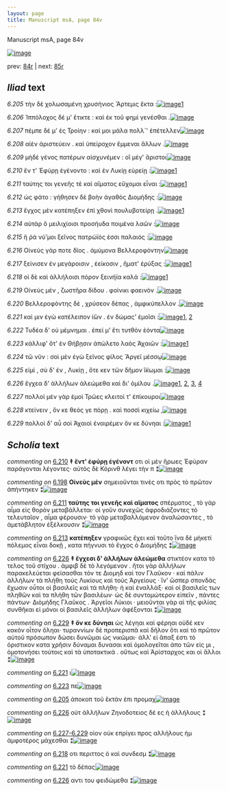 ```yaml
---
layout: page
title: Manuscript msA, page 84v
---
```


Manuscript msA, page 84v

[![image](http://www.homermultitext.org/iipsrv?OBJ=IIP,1.0&FIF=/project/homer/pyramidal/deepzoom/hmt/vaimg/2017a/VA084VN_0587.tif&WID=100&CVT=JPEG)](http://www.homermultitext.org/ict2/?urn=urn:cite2:hmt:vaimg.2017a:VA084VN_0587)

prev:  [84r](../84r) | next:  [85r](../85r)

## *Iliad* text

*6.205* <a id="6.205"/> τὴν δὲ χολωσαμένη χρυσήνιος Ἄρτεμις ἔκτα :[![image](http://www.homermultitext.org/iipsrv?OBJ=IIP,1.0&FIF=/project/homer/pyramidal/deepzoom/hmt/vaimg/2017a/VA084VN_0587.tif&RGN=0.438,0.2239,0.45,0.0376&WID=1000&CVT=JPEG)](http://www.homermultitext.org/ict2/?urn=urn:cite2:hmt:vaimg.2017a:VA084VN_0587@0.438,0.2239,0.45,0.0376)[1](#msAim_6.231)

*6.206* <a id="6.206"/> Ἱππόλοχος δέ μ' ἔτικτε : καὶ ἐκ τοῦ φημὶ γενέσθαι .[![image](http://www.homermultitext.org/iipsrv?OBJ=IIP,1.0&FIF=/project/homer/pyramidal/deepzoom/hmt/vaimg/2017a/VA084VN_0587.tif&RGN=0.438,0.2487,0.45,0.0331&WID=1000&CVT=JPEG)](http://www.homermultitext.org/ict2/?urn=urn:cite2:hmt:vaimg.2017a:VA084VN_0587@0.438,0.2487,0.45,0.0331)

*6.207* <a id="6.207"/> πέμπε δέ μ' ἐς Τροίην : καί μοι μάλα πολλ`' ἐπέτελλεν[![image](http://www.homermultitext.org/iipsrv?OBJ=IIP,1.0&FIF=/project/homer/pyramidal/deepzoom/hmt/vaimg/2017a/VA084VN_0587.tif&RGN=0.441,0.269,0.45,0.0278&WID=1000&CVT=JPEG)](http://www.homermultitext.org/ict2/?urn=urn:cite2:hmt:vaimg.2017a:VA084VN_0587@0.441,0.269,0.45,0.0278)

*6.208* <a id="6.208"/> αἰὲν ἀριστεύειν . καὶ ὑπείροχον ἔμμεναι ἄλλων .[![image](http://www.homermultitext.org/iipsrv?OBJ=IIP,1.0&FIF=/project/homer/pyramidal/deepzoom/hmt/vaimg/2017a/VA084VN_0587.tif&RGN=0.435,0.2893,0.45,0.0278&WID=1000&CVT=JPEG)](http://www.homermultitext.org/ict2/?urn=urn:cite2:hmt:vaimg.2017a:VA084VN_0587@0.435,0.2893,0.45,0.0278)

*6.209* <a id="6.209"/> μὴδὲ γένος πατέρων αἰσχυνέμεν : οἳ μέγ' ἄριστοι[![image](http://www.homermultitext.org/iipsrv?OBJ=IIP,1.0&FIF=/project/homer/pyramidal/deepzoom/hmt/vaimg/2017a/VA084VN_0587.tif&RGN=0.437,0.3073,0.45,0.0278&WID=1000&CVT=JPEG)](http://www.homermultitext.org/ict2/?urn=urn:cite2:hmt:vaimg.2017a:VA084VN_0587@0.437,0.3073,0.45,0.0278)

*6.210* <a id="6.210"/> ἔν τ' Ἐφύρῃ ἐγένοντο : καὶ ἐν Λυκίῃ εὐρείῃ :[![image](http://www.homermultitext.org/iipsrv?OBJ=IIP,1.0&FIF=/project/homer/pyramidal/deepzoom/hmt/vaimg/2017a/VA084VN_0587.tif&RGN=0.439,0.3253,0.45,0.0278&WID=1000&CVT=JPEG)](http://www.homermultitext.org/ict2/?urn=urn:cite2:hmt:vaimg.2017a:VA084VN_0587@0.439,0.3253,0.45,0.0278)[1](#msA_6.72)

*6.211* <a id="6.211"/> ταύτης τοι γενεῆς τὲ καὶ αἵματος εὔχομαι εἶναι :[![image](http://www.homermultitext.org/iipsrv?OBJ=IIP,1.0&FIF=/project/homer/pyramidal/deepzoom/hmt/vaimg/2017a/VA084VN_0587.tif&RGN=0.439,0.3456,0.45,0.0278&WID=1000&CVT=JPEG)](http://www.homermultitext.org/ict2/?urn=urn:cite2:hmt:vaimg.2017a:VA084VN_0587@0.439,0.3456,0.45,0.0278)[1](#msA_6.74)

*6.212* <a id="6.212"/> ὡς φάτο : γήθησεν δὲ βοὴν ἀγαθὸς Διομήδης :[![image](http://www.homermultitext.org/iipsrv?OBJ=IIP,1.0&FIF=/project/homer/pyramidal/deepzoom/hmt/vaimg/2017a/VA084VN_0587.tif&RGN=0.439,0.3651,0.45,0.0278&WID=1000&CVT=JPEG)](http://www.homermultitext.org/ict2/?urn=urn:cite2:hmt:vaimg.2017a:VA084VN_0587@0.439,0.3651,0.45,0.0278)

*6.213* <a id="6.213"/> ἔγχος μὲν κατέπηξεν ἐπὶ χθονὶ πουλυβοτείρῃ .[![image](http://www.homermultitext.org/iipsrv?OBJ=IIP,1.0&FIF=/project/homer/pyramidal/deepzoom/hmt/vaimg/2017a/VA084VN_0587.tif&RGN=0.436,0.3862,0.45,0.0293&WID=1000&CVT=JPEG)](http://www.homermultitext.org/ict2/?urn=urn:cite2:hmt:vaimg.2017a:VA084VN_0587@0.436,0.3862,0.45,0.0293)[1](#msA_6.75)

*6.214* <a id="6.214"/> αὐτὰρ ὃ μειλιχίοισι προσήυδα ποιμένα λαῶν :[![image](http://www.homermultitext.org/iipsrv?OBJ=IIP,1.0&FIF=/project/homer/pyramidal/deepzoom/hmt/vaimg/2017a/VA084VN_0587.tif&RGN=0.436,0.4042,0.45,0.0293&WID=1000&CVT=JPEG)](http://www.homermultitext.org/ict2/?urn=urn:cite2:hmt:vaimg.2017a:VA084VN_0587@0.436,0.4042,0.45,0.0293)

*6.215* <a id="6.215"/> ῆ ῥά νύ̆ μοι ξεῖνος πατρώϊός ἐσσι παλαιός :[![image](http://www.homermultitext.org/iipsrv?OBJ=IIP,1.0&FIF=/project/homer/pyramidal/deepzoom/hmt/vaimg/2017a/VA084VN_0587.tif&RGN=0.433,0.4237,0.45,0.0293&WID=1000&CVT=JPEG)](http://www.homermultitext.org/ict2/?urn=urn:cite2:hmt:vaimg.2017a:VA084VN_0587@0.433,0.4237,0.45,0.0293)

*6.216* <a id="6.216"/> Οἰνεύς γάρ ποτε δῖος . ἀμύμονα Βελλεροφόντην[![image](http://www.homermultitext.org/iipsrv?OBJ=IIP,1.0&FIF=/project/homer/pyramidal/deepzoom/hmt/vaimg/2017a/VA084VN_0587.tif&RGN=0.434,0.4403,0.45,0.0293&WID=1000&CVT=JPEG)](http://www.homermultitext.org/ict2/?urn=urn:cite2:hmt:vaimg.2017a:VA084VN_0587@0.434,0.4403,0.45,0.0293)

*6.217* <a id="6.217"/> ξείνισεν ἐν μεγάροισιν , ἐείκοσιν , ἤματ' ἐρύξας :[![image](http://www.homermultitext.org/iipsrv?OBJ=IIP,1.0&FIF=/project/homer/pyramidal/deepzoom/hmt/vaimg/2017a/VA084VN_0587.tif&RGN=0.448,0.4591,0.45,0.0331&WID=1000&CVT=JPEG)](http://www.homermultitext.org/ict2/?urn=urn:cite2:hmt:vaimg.2017a:VA084VN_0587@0.448,0.4591,0.45,0.0331)[1](#msAim_6.232)

*6.218* <a id="6.218"/> οἱ δὲ καὶ ἀλλήλοισι πόρον ξεινήϊα καλά :[![image](http://www.homermultitext.org/iipsrv?OBJ=IIP,1.0&FIF=/project/homer/pyramidal/deepzoom/hmt/vaimg/2017a/VA084VN_0587.tif&RGN=0.439,0.4816,0.45,0.0263&WID=1000&CVT=JPEG)](http://www.homermultitext.org/ict2/?urn=urn:cite2:hmt:vaimg.2017a:VA084VN_0587@0.439,0.4816,0.45,0.0263)[1](#msAint_6.177)

*6.219* <a id="6.219"/> Οἰνεὺς μὲν , ζωστῆρα δίδου . φοίνικι φαεινὸν .[![image](http://www.homermultitext.org/iipsrv?OBJ=IIP,1.0&FIF=/project/homer/pyramidal/deepzoom/hmt/vaimg/2017a/VA084VN_0587.tif&RGN=0.438,0.4996,0.45,0.0263&WID=1000&CVT=JPEG)](http://www.homermultitext.org/ict2/?urn=urn:cite2:hmt:vaimg.2017a:VA084VN_0587@0.438,0.4996,0.45,0.0263)

*6.220* <a id="6.220"/> Βελλεροφόντης δὲ , χρύσεον δέπας , ἀμφικύπελλον .[![image](http://www.homermultitext.org/iipsrv?OBJ=IIP,1.0&FIF=/project/homer/pyramidal/deepzoom/hmt/vaimg/2017a/VA084VN_0587.tif&RGN=0.439,0.5162,0.45,0.0301&WID=1000&CVT=JPEG)](http://www.homermultitext.org/ict2/?urn=urn:cite2:hmt:vaimg.2017a:VA084VN_0587@0.439,0.5162,0.45,0.0301)

*6.221* <a id="6.221"/> καί μιν ἐγὼ κατέλειπον ἰ̈ὼν . ἐν δώμας' ἐμοῖσι :[![image](http://www.homermultitext.org/iipsrv?OBJ=IIP,1.0&FIF=/project/homer/pyramidal/deepzoom/hmt/vaimg/2017a/VA084VN_0587.tif&RGN=0.439,0.5334,0.45,0.0301&WID=1000&CVT=JPEG)](http://www.homermultitext.org/ict2/?urn=urn:cite2:hmt:vaimg.2017a:VA084VN_0587@0.439,0.5334,0.45,0.0301)[1](#msAil_6.A10), [2](#msAint_6.178)

*6.222* <a id="6.222"/> Τυδέα δ' οὐ μέμνημαι . ἐπεί μ' ἔτι τυτθὸν ἐόντα[![image](http://www.homermultitext.org/iipsrv?OBJ=IIP,1.0&FIF=/project/homer/pyramidal/deepzoom/hmt/vaimg/2017a/VA084VN_0587.tif&RGN=0.438,0.556,0.45,0.0301&WID=1000&CVT=JPEG)](http://www.homermultitext.org/ict2/?urn=urn:cite2:hmt:vaimg.2017a:VA084VN_0587@0.438,0.556,0.45,0.0301)

*6.223* <a id="6.223"/> κάλλιφ' ὅτ' ἐν Θήβῃσιν ἀπώλετο λαὸς Ἀχαιῶν :[![image](http://www.homermultitext.org/iipsrv?OBJ=IIP,1.0&FIF=/project/homer/pyramidal/deepzoom/hmt/vaimg/2017a/VA084VN_0587.tif&RGN=0.44,0.5748,0.45,0.0301&WID=1000&CVT=JPEG)](http://www.homermultitext.org/ict2/?urn=urn:cite2:hmt:vaimg.2017a:VA084VN_0587@0.44,0.5748,0.45,0.0301)[1](#msAil_6.A11)

*6.224* <a id="6.224"/> τῶ νῦν : σοὶ μὲν ἐγὼ ξεῖνος φίλος Ἄργεϊ μέσσῳ[![image](http://www.homermultitext.org/iipsrv?OBJ=IIP,1.0&FIF=/project/homer/pyramidal/deepzoom/hmt/vaimg/2017a/VA084VN_0587.tif&RGN=0.441,0.5913,0.45,0.0301&WID=1000&CVT=JPEG)](http://www.homermultitext.org/ict2/?urn=urn:cite2:hmt:vaimg.2017a:VA084VN_0587@0.441,0.5913,0.45,0.0301)

*6.225* <a id="6.225"/> εἰμὶ , σὺ δ' ἐν , Λυκίῃ , ὅτε κεν τῶν δῆμον ἵ̈κωμαι :[![image](http://www.homermultitext.org/iipsrv?OBJ=IIP,1.0&FIF=/project/homer/pyramidal/deepzoom/hmt/vaimg/2017a/VA084VN_0587.tif&RGN=0.452,0.6093,0.45,0.0301&WID=1000&CVT=JPEG)](http://www.homermultitext.org/ict2/?urn=urn:cite2:hmt:vaimg.2017a:VA084VN_0587@0.452,0.6093,0.45,0.0301)

*6.226* <a id="6.226"/> ἔγχεα δ' ἀλλήλων ἀλεώμεθα καὶ δι' ὁμίλου .[![image](http://www.homermultitext.org/iipsrv?OBJ=IIP,1.0&FIF=/project/homer/pyramidal/deepzoom/hmt/vaimg/2017a/VA084VN_0587.tif&RGN=0.449,0.6319,0.45,0.0301&WID=1000&CVT=JPEG)](http://www.homermultitext.org/ict2/?urn=urn:cite2:hmt:vaimg.2017a:VA084VN_0587@0.449,0.6319,0.45,0.0301)[1](#msAim_6.233), [2](#msA_6.76), [3](#msAint_6.179), [4](#msAil_6.A12)

*6.227* <a id="6.227"/> πολλοὶ μὲν γὰρ ἐμοὶ Τρῶες κλειτοί τ' ἐπίκουροι[![image](http://www.homermultitext.org/iipsrv?OBJ=IIP,1.0&FIF=/project/homer/pyramidal/deepzoom/hmt/vaimg/2017a/VA084VN_0587.tif&RGN=0.445,0.6476,0.45,0.0301&WID=1000&CVT=JPEG)](http://www.homermultitext.org/ict2/?urn=urn:cite2:hmt:vaimg.2017a:VA084VN_0587@0.445,0.6476,0.45,0.0301)

*6.228* <a id="6.228"/> κτείνειν , ὅν κε θεός γε πόρῃ . καὶ ποσσὶ κιχείω ,[![image](http://www.homermultitext.org/iipsrv?OBJ=IIP,1.0&FIF=/project/homer/pyramidal/deepzoom/hmt/vaimg/2017a/VA084VN_0587.tif&RGN=0.448,0.6664,0.45,0.0301&WID=1000&CVT=JPEG)](http://www.homermultitext.org/ict2/?urn=urn:cite2:hmt:vaimg.2017a:VA084VN_0587@0.448,0.6664,0.45,0.0301)

*6.229* <a id="6.229"/> πολλοὶ δ' αὖ σοὶ Ἀχαιοὶ ἐναιρέμεν ὅν κε δύνηαι :[![image](http://www.homermultitext.org/iipsrv?OBJ=IIP,1.0&FIF=/project/homer/pyramidal/deepzoom/hmt/vaimg/2017a/VA084VN_0587.tif&RGN=0.449,0.6844,0.45,0.0331&WID=1000&CVT=JPEG)](http://www.homermultitext.org/ict2/?urn=urn:cite2:hmt:vaimg.2017a:VA084VN_0587@0.449,0.6844,0.45,0.0331)[1](#msA_6.77)

## *Scholia* text

*commenting on* [6.210](#6.210)  <a id="msA_6.72"/> **‡ ἔντ' ἐφύρῃ ἐγένοντ** οτι οἱ μὲν ἥρωες Ἐφύραν παράγονται λέγοντες· αὐτὸς δὲ Κόρινθ λέγει τὴν π ⁑[![image](http://www.homermultitext.org/iipsrv?OBJ=IIP,1.0&FIF=/project/homer/pyramidal/deepzoom/hmt/vaimg/2017a/VA084VN_0587.tif&RGN=0.18054532,0.32918396,0.21665438,0.04398340&WID=1000&CVT=JPEG)](http://www.homermultitext.org/ict2/?urn=urn:cite2:hmt:vaimg.2017a:VA084VN_0587@0.18054532,0.32918396,0.21665438,0.04398340)

*commenting on* [6.198](#6.198)  <a id="msA_6.73"/> **Οἰνεὺς μὲν** σημειοῦνται τινὲς οτι πρὸς τὸ πρῶτον ἀπήντηκεν ⁑[![image](http://www.homermultitext.org/iipsrv?OBJ=IIP,1.0&FIF=/project/homer/pyramidal/deepzoom/hmt/vaimg/2017a/VA084VN_0587.tif&RGN=0.18165070,0.36016598,0.21296979,0.02683264&WID=1000&CVT=JPEG)](http://www.homermultitext.org/ict2/?urn=urn:cite2:hmt:vaimg.2017a:VA084VN_0587@0.18165070,0.36016598,0.21296979,0.02683264)

*commenting on* [6.211](#6.211)  <a id="msA_6.74"/> **ταύτης τοι γενεῆς καὶ αἵματος** σπέρματος , τὸ γὰρ αἷμα εἰς θορὸν μεταβάλλεται· οἱ γοῦν συνεχῶς ἀφροδιάζοντες τὸ τελευταῖον , αἷμα φέρουσιν· τὸ γὰρ μεταβαλλόμενον ἀναλώσαντες , τὸ ἀμετάβλητον ἐξέλκουσιν ⁑[![image](http://www.homermultitext.org/iipsrv?OBJ=IIP,1.0&FIF=/project/homer/pyramidal/deepzoom/hmt/vaimg/2017a/VA084VN_0587.tif&RGN=0.17796610,0.38395574,0.22881356,0.07302905&WID=1000&CVT=JPEG)](http://www.homermultitext.org/ict2/?urn=urn:cite2:hmt:vaimg.2017a:VA084VN_0587@0.17796610,0.38395574,0.22881356,0.07302905)

*commenting on* [6.213](#6.213)  <a id="msA_6.75"/> **κατέπηξεν** γραφικῶς ἔχει καὶ τοῦτο ἵνα δὲ μὴκετί πόλεμος εἶναι δοκῇ , κατα πήγνυσι τὸ ἔγχος ὁ Διομήδης ⁑[![image](http://www.homermultitext.org/iipsrv?OBJ=IIP,1.0&FIF=/project/homer/pyramidal/deepzoom/hmt/vaimg/2017a/VA084VN_0587.tif&RGN=0.18533530,0.45532503,0.21849668,0.04868603&WID=1000&CVT=JPEG)](http://www.homermultitext.org/ict2/?urn=urn:cite2:hmt:vaimg.2017a:VA084VN_0587@0.18533530,0.45532503,0.21849668,0.04868603)

*commenting on* [6.226](#6.226)  <a id="msA_6.76"/> **‡ ἔγχεσι δ' ὰλλήλων ἀλεώμεθα** στικτέον κατα τὸ τελος τοῦ στίχου . ἀμφιβ δὲ τὸ λεγόμενον . ἤτοι γὰρ ἀλλήλων παρακελεύεται φείσασθαι τόν τε Διομηδ καὶ τον Γλαῦκον · καὶ πάλιν ἀλλήλων τὰ πλήθη τοὺς Λυκίους καὶ τοὺς Ἀργείους · ἵν' ὥσπερ σπονδὰς ἔχωσιν οὗτοι οἱ βασιλεῖς καὶ τὰ πλήθη· ἠ καὶ ἐναλλὰξ· καὶ οἱ βασιλεῖς των πληθῶν καὶ τα πλήθη τῶν βασιλέων· ὡς δὲ συντομώτερον εἰπεῖν , πάντες πάντων· Διὸμήδης Γλαῦκος . Ἀργεῖοι Λύκιοι · μειοῦνται γὰρ αἱ τῆς φιλίας συνθῆκαι εἰ μόνοι οἱ βασιλεῖς ἀλλήλων ἀφέξονται ⁑[![image](http://www.homermultitext.org/iipsrv?OBJ=IIP,1.0&FIF=/project/homer/pyramidal/deepzoom/hmt/vaimg/2017a/VA084VN_0587.tif&RGN=0.19528371,0.72005533,0.69196758,0.07219917&WID=1000&CVT=JPEG)](http://www.homermultitext.org/ict2/?urn=urn:cite2:hmt:vaimg.2017a:VA084VN_0587@0.19528371,0.72005533,0.69196758,0.07219917)

*commenting on* [6.229](#6.229)  <a id="msA_6.77"/> **‡ ὄν κε δύνηαι** ὡς λέγηαι καὶ φέρηαι οὐδέ κεν κακὸν οἶτον ὄληαι· τυραννίων δὲ προπερισπᾶ καὶ δῆλον ὅτι καὶ τὸ πρῶτον αὐτοῦ πρόσωπον δώσει δυνῶμαι ὡς νικῶμαι· ἀλλ' εἰ ἅπαξ ἐστι τὸ ὁριστικον κατα χρῆσιν δύναμαι δυνασαι καὶ ὁμολογεῖται ἀπο τῶν εἰς μι , ὁμοτονήσει τούτοις καὶ τὰ ὑποτακτικά . οὕτως καὶ Ἀρίσταρχος και οἱ ἄλλοι ⁑[![image](http://www.homermultitext.org/iipsrv?OBJ=IIP,1.0&FIF=/project/homer/pyramidal/deepzoom/hmt/vaimg/2017a/VA084VN_0587.tif&RGN=0.19638909,0.76901798,0.68920413,0.06390041&WID=1000&CVT=JPEG)](http://www.homermultitext.org/ict2/?urn=urn:cite2:hmt:vaimg.2017a:VA084VN_0587@0.19638909,0.76901798,0.68920413,0.06390041)

*commenting on* [6.221](#6.221)  <a id="msAil_6.A10.comment"/> ι[![image](http://www.homermultitext.org/iipsrv?OBJ=IIP,1.0&FIF=/project/homer/pyramidal/deepzoom/hmt/vaimg/2017a/VA084VN_0587.tif&RGN=0.806,0.5357,0.028,0.0105&WID=1000&CVT=JPEG)](http://www.homermultitext.org/ict2/?urn=urn:cite2:hmt:vaimg.2017a:VA084VN_0587@0.806,0.5357,0.028,0.0105)

*commenting on* [6.223](#6.223)  <a id="msAil_6.A11.comment"/> πε[![image](http://www.homermultitext.org/iipsrv?OBJ=IIP,1.0&FIF=/project/homer/pyramidal/deepzoom/hmt/vaimg/2017a/VA084VN_0587.tif&RGN=0.511,0.5763,0.028,0.0105&WID=1000&CVT=JPEG)](http://www.homermultitext.org/ict2/?urn=urn:cite2:hmt:vaimg.2017a:VA084VN_0587@0.511,0.5763,0.028,0.0105)

*commenting on* [6.205](#6.205)  <a id="msAim_6.231.comment"/> ἀποκοπ τοῦ ἔκτάν ἐπι προμαχ[![image](http://www.homermultitext.org/iipsrv?OBJ=IIP,1.0&FIF=/project/homer/pyramidal/deepzoom/hmt/vaimg/2017a/VA084VN_0587.tif&RGN=0.39019897,0.24190871,0.05453206,0.02005533&WID=1000&CVT=JPEG)](http://www.homermultitext.org/ict2/?urn=urn:cite2:hmt:vaimg.2017a:VA084VN_0587@0.39019897,0.24190871,0.05453206,0.02005533)

*commenting on* [6.226](#6.226)  <a id="msAim_6.233.comment"/> οὐτ ἀλλήλων Ζηνοδοτειος δέ ες ἡ ἀλλήλους ⁑[![image](http://www.homermultitext.org/iipsrv?OBJ=IIP,1.0&FIF=/project/homer/pyramidal/deepzoom/hmt/vaimg/2017a/VA084VN_0587.tif&RGN=0.40770081,0.64384509,0.05140015,0.02337483&WID=1000&CVT=JPEG)](http://www.homermultitext.org/ict2/?urn=urn:cite2:hmt:vaimg.2017a:VA084VN_0587@0.40770081,0.64384509,0.05140015,0.02337483)

*commenting on* [6.227-6.229](#6.227-6.229)  <a id="msAim_6.234.comment"/> οἱον οὐκ επρίγει προς αλλήλους ἡμ ἀμφοτέρος μάχεσθαι ⁑[![image](http://www.homermultitext.org/iipsrv?OBJ=IIP,1.0&FIF=/project/homer/pyramidal/deepzoom/hmt/vaimg/2017a/VA084VN_0587.tif&RGN=0.40696389,0.66721992,0.05526898,0.03609959&WID=1000&CVT=JPEG)](http://www.homermultitext.org/ict2/?urn=urn:cite2:hmt:vaimg.2017a:VA084VN_0587@0.40696389,0.66721992,0.05526898,0.03609959)

*commenting on* [6.218](#6.218)  <a id="msAint_6.177.comment"/> οτι περιττος ὁ καὶ συνδεσμ ⁑[![image](http://www.homermultitext.org/iipsrv?OBJ=IIP,1.0&FIF=/project/homer/pyramidal/deepzoom/hmt/vaimg/2017a/VA084VN_0587.tif&RGN=0.83640383,0.48506224,0.04568902,0.01396957&WID=1000&CVT=JPEG)](http://www.homermultitext.org/ict2/?urn=urn:cite2:hmt:vaimg.2017a:VA084VN_0587@0.83640383,0.48506224,0.04568902,0.01396957)

*commenting on* [6.221](#6.221)  <a id="msAint_6.178.comment"/> τὸ δέπας[![image](http://www.homermultitext.org/iipsrv?OBJ=IIP,1.0&FIF=/project/homer/pyramidal/deepzoom/hmt/vaimg/2017a/VA084VN_0587.tif&RGN=0.87140752,0.53167358,0.02266028,0.01009682&WID=1000&CVT=JPEG)](http://www.homermultitext.org/ict2/?urn=urn:cite2:hmt:vaimg.2017a:VA084VN_0587@0.87140752,0.53167358,0.02266028,0.01009682)

*commenting on* [6.226](#6.226)  <a id="msAint_6.179.comment"/> αντι του φειδώμεθα ⁑[![image](http://www.homermultitext.org/iipsrv?OBJ=IIP,1.0&FIF=/project/homer/pyramidal/deepzoom/hmt/vaimg/2017a/VA084VN_0587.tif&RGN=0.85372144,0.63139696,0.03352985,0.01535270&WID=1000&CVT=JPEG)](http://www.homermultitext.org/ict2/?urn=urn:cite2:hmt:vaimg.2017a:VA084VN_0587@0.85372144,0.63139696,0.03352985,0.01535270)